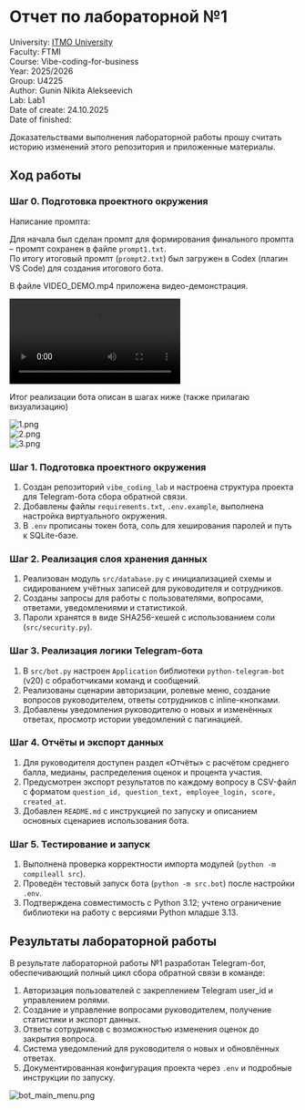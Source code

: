 # Отчет по лабораторной №1

University: [ITMO University](https://itmo.ru/ru/)  
Faculty: FTMI  
Course: Vibe-coding-for-business  
Year: 2025/2026  
Group: U4225  
Author: Gunin Nikita Alekseevich  
Lab: Lab1  
Date of create: 24.10.2025  
Date of finished:  

Доказательствами выполнения лабораторной работы прошу считать историю изменений этого репозитория и приложенные материалы.

## Ход работы

### Шаг 0. Подготовка проектного окружения

Написание промпта: 

Для начала был сделан промпт для формирования финального промпта – промпт сохранен в файле `prompt1.txt`.  
По итогу итоговый промпт (`prompt2.txt`) был загружен в Codex (плагин VS Code) для создания итогового бота.  

В файле VIDEO_DEMO.mp4 приложена видео-демонстрация.

<video controls src="https://github.com/thegunin/vibe_coding_lab_gunin/blob/main/lab1/VIDEO_DEMO.mp4"></video>

Итог реализации бота описан в шагах ниже (также прилагаю визуализацию)

![1.png](./screenshot/1.png)  
![2.png](./screenshot/2.png)  
![3.png](./screenshot/3.png)


### Шаг 1. Подготовка проектного окружения

1. Создан репозиторий `vibe_coding_lab` и настроена структура проекта для Telegram-бота сбора обратной связи.  
2. Добавлены файлы `requirements.txt`, `.env.example`, выполнена настройка виртуального окружения.  
3. В `.env` прописаны токен бота, соль для хеширования паролей и путь к SQLite-базе.

### Шаг 2. Реализация слоя хранения данных

1. Реализован модуль `src/database.py` с инициализацией схемы и сидированием учётных записей для руководителя и сотрудников.  
2. Созданы запросы для работы с пользователями, вопросами, ответами, уведомлениями и статистикой.  
3. Пароли хранятся в виде SHA256-хешей с использованием соли (`src/security.py`).

### Шаг 3. Реализация логики Telegram-бота

1. В `src/bot.py` настроен `Application` библиотеки `python-telegram-bot` (v20) с обработчиками команд и сообщений.  
2. Реализованы сценарии авторизации, ролевые меню, создание вопросов руководителем, ответы сотрудников с inline-кнопками.  
3. Добавлены уведомления руководителю о новых и изменённых ответах, просмотр истории уведомлений с пагинацией.

### Шаг 4. Отчёты и экспорт данных

1. Для руководителя доступен раздел «Отчёты» с расчётом среднего балла, медианы, распределения оценок и процента участия.  
2. Предусмотрен экспорт результатов по каждому вопросу в CSV-файл с форматом `question_id, question_text, employee_login, score, created_at`.  
3. Добавлен `README.md` с инструкцией по запуску и описанием основных сценариев использования бота.

### Шаг 5. Тестирование и запуск

1. Выполнена проверка корректности импорта модулей (`python -m compileall src`).  
2. Проведён тестовый запуск бота (`python -m src.bot`) после настройки `.env`.  
3. Подтверждена совместимость с Python 3.12; учтено ограничение библиотеки на работу с версиями Python младше 3.13.

## Результаты лабораторной работы

В результате лабораторной работы №1 разработан Telegram-бот, обеспечивающий полный цикл сбора обратной связи в команде:

1. Авторизация пользователей с закреплением Telegram user_id и управлением ролями.  
2. Создание и управление вопросами руководителем, получение статистики и экспорт данных.  
3. Ответы сотрудников с возможностью изменения оценок до закрытия вопроса.  
4. Система уведомлений для руководителя о новых и обновлённых ответах.  
5. Документированная конфигурация проекта через `.env` и подробные инструкции по запуску.

![bot_main_menu.png](./screenshot/1.png)
